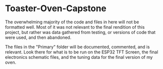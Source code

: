 # Toaster-Oven-Capstone
The overwhelming majority of the code and files in here will not be formatted well. Most of it was not relevant to the final rendition of this project, but rather was data gathered from testing, or versions of code that were used, and then abandoned. 

The files in the "Primary" folder will be documented, commented, and is relevant. Look there for what is to be run on the ESP32 TFT Screen, the final electronics schematic files, and the tuning data for the final version of my oven.
